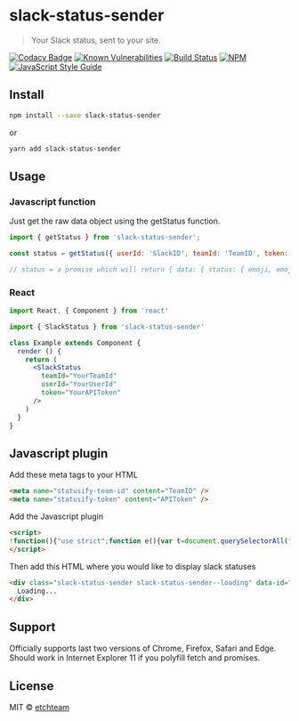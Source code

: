 # slack-status-sender

> Your Slack status, sent to your site.

[![Codacy Badge](https://api.codacy.com/project/badge/Grade/d27c3c392c314fbcb8cb6ea9ce052fa0)](https://www.codacy.com?utm_source=github.com&amp;utm_medium=referral&amp;utm_content=etchteam/slack-status-sender&amp;utm_campaign=Badge_Grade)
[![Known Vulnerabilities](https://snyk.io/test/github/etchteam/slack-status-sender/badge.svg)](https://snyk.io/test/github/etchteam/slack-status-sender)
[![Build Status](https://travis-ci.com/etchteam/slack-status-sender.svg?token=Keq3sENfwYStLzCYujxz&branch=master)](https://travis-ci.com/etchteam/slack-status-sender)
[![NPM](https://img.shields.io/npm/v/slack-status-sender.svg)](https://www.npmjs.com/package/slack-status-sender)
[![JavaScript Style Guide](https://img.shields.io/badge/code_style-standard-brightgreen.svg)](https://standardjs.com)

## Install

```bash
npm install --save slack-status-sender
```

or

```bash
yarn add slack-status-sender
```

## Usage

### Javascript function

Just get the raw data object using the getStatus function.

```js
import { getStatus } from 'slack-status-sender';

const status = getStatus({ userId: 'SlackID', teamId: 'TeamID', token: 'APIToken' });

// status = a promise which will return { data: { status: { emoji, emojiText, content } } }
```

### React

```jsx
import React, { Component } from 'react'

import { SlackStatus } from 'slack-status-sender'

class Example extends Component {
  render () {
    return (
      <SlackStatus
        teamId="YourTeamId"
        userId="YourUserId"
        token="YourAPIToken"
      />
    )
  }
}
```

## Javascript plugin

Add these meta tags to your HTML

```html
<meta name="statusify-team-id" content="TeamID" />
<meta name="statusify-token" content="APIToken" />
```

Add the Javascript plugin

```html
<script>
!function(){"use strict";function e(){var t=document.querySelectorAll(".status-sender"),d=document.querySelector('[name="status-sender-team-id"]').getAttribute("content"),c=document.querySelector('[name="status-sender-token"]').getAttribute("content"),i=function(t){t.innerHTML="Failed to load status",t.classList.remove("status-sender--loading"),t.classList.add("status-sender--error")};t&&[].concat(function(t){if(Array.isArray(t)){for(var e=0,n=Array(t.length);e<t.length;e++)n[e]=t[e];return n}return Array.from(t)}(t)).forEach(function(o){var t,e,n,s,a,r=o.getAttribute("data-id"),u=o.getAttribute("data-placeholder");(t={userId:r,teamId:d,token:c},n=t.userId,s=t.teamId,a=t.token,fetch("https://sender.etch.co/graphql",{method:"POST",headers:{"Content-Type":"application/json",Authorization:"Bearer "+a},body:JSON.stringify({query:(e={userId:n,teamId:s},'\n    query {\n      status(userId: "'+e.userId+'", teamId: "'+e.teamId+'") {\n        content\n        emoji\n        emojiText\n      }\n    }\n  ')})}).then(function(t){return t.json()}).then(function(t){return t.data})).then(function(t){if(t.status){var e=t.status,n=e.emoji,s=e.content,a=(""===n||!n)&&(""===s||!s),r='\n            <span class="status-sender__emoji">'+(t.status.emoji||"◯")+"</span>\n          ";""!==t.status.content&&(r+='<span class="status-sender__text">'+t.status.content+"</span>"),a&&(r+="<span className='status-sender__placeholder'>"+(u||"No status")+"</span>"),o.innerHTML=r,o.classList.remove("status-sender--loading")}else i(o)}).catch(function(){i(o)})})}document.addEventListener("DOMContentLoaded",function(t){e()})}();
</script>
```

Then add this HTML where you would like to display slack statuses

```html
<div class="slack-status-sender slack-status-sender--loading" data-id="SlackID">
  Loading...
</div>
```

## Support

Officially supports last two versions of Chrome, Firefox, Safari and Edge.
Should work in Internet Explorer 11 if you polyfill fetch and promises.

## License

MIT © [etchteam](https://github.com/etchteam)

